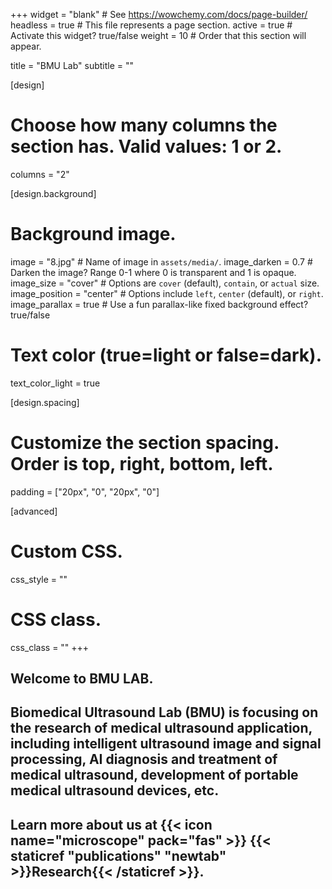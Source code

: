 +++
widget = "blank"  # See https://wowchemy.com/docs/page-builder/
headless = true  # This file represents a page section.
active = true  # Activate this widget? true/false
weight = 10  # Order that this section will appear.

title = "BMU Lab"
subtitle = ""

[design]
  # Choose how many columns the section has. Valid values: 1 or 2.
  columns = "2"

[design.background]
  # Background image.
  image = "8.jpg"  # Name of image in `assets/media/`.
  image_darken = 0.7  # Darken the image? Range 0-1 where 0 is transparent and 1 is opaque.
  image_size = "cover"  #  Options are `cover` (default), `contain`, or `actual` size.
  image_position = "center"  # Options include `left`, `center` (default), or `right`.
  image_parallax = true  # Use a fun parallax-like fixed background effect? true/false
  
  # Text color (true=light or false=dark).
  text_color_light = true

[design.spacing]
  # Customize the section spacing. Order is top, right, bottom, left.
  padding = ["20px", "0", "20px", "0"]

[advanced]
 # Custom CSS. 
 css_style = ""
 
 # CSS class.
 css_class = ""
+++
<br>

## Welcome to BMU LAB.

## Biomedical Ultrasound Lab (**BMU**) is focusing on the research of medical ultrasound application, including intelligent ultrasound image and signal processing, AI diagnosis and treatment of medical ultrasound, development of portable medical ultrasound devices, etc.

## Learn more about us at {{< icon name="microscope" pack="fas" >}} {{< staticref "publications" "newtab" >}}Research{{< /staticref >}}.
